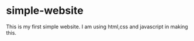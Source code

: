 # simple-website

This is my first simple website.
I am using html,css and javascript in making this.
